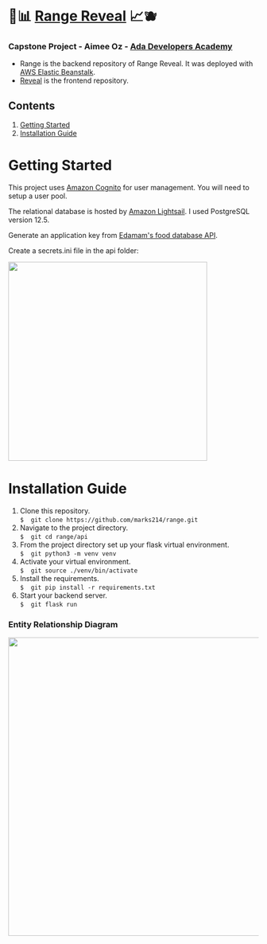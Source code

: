 # 🍎📊 [Range Reveal](https://www.rangereveal.com/) 📈🫐

### Capstone Project - Aimee Oz - [Ada Developers Academy](https://adadevelopersacademy.org/)

- Range is the backend repository of Range Reveal. It was deployed with [AWS Elastic Beanstalk](https://aws.amazon.com/elasticbeanstalk/).
- [Reveal](https://github.com/marks214/reveal) is the frontend repository.

## Contents
1. [Getting Started](#start) 
2. [Installation Guide](#install)

# <a name="start">Getting Started</a>
This project uses [Amazon Cognito](https://docs.aws.amazon.com/cognito/latest/developerguide/what-is-amazon-cognito.html) for user management. You will need to setup a user pool.

The relational database is hosted by [Amazon Lightsail](https://aws.amazon.com/lightsail/). I used PostgreSQL version 12.5.

Generate an application key from [Edamam's food database API](https://developer.edamam.com/).

Create a secrets.ini file in the api folder:

<img src="https://user-images.githubusercontent.com/46636425/108263294-e9c4a880-711a-11eb-8f92-abf24adac77e.png" width="400" height="auto"/>


# <a name="install">Installation Guide</a>
1. Clone this repository.   
    `$  git clone https://github.com/marks214/range.git`
2. Navigate to the project directory.   
    `$  git cd range/api`
3. From the project directory set up your flask virtual environment.   
    `$  git python3 -m venv venv`
4. Activate your virtual environment.   
    `$  git source ./venv/bin/activate`
5. Install the requirements.   
    `$  git pip install -r requirements.txt`
6. Start your backend server.   
    `$  git flask run`

### Entity Relationship Diagram
<img src="https://user-images.githubusercontent.com/46636425/108261061-ef6cbf00-7117-11eb-9d1b-af79f0a2be11.png" width="600" height="auto"/>


